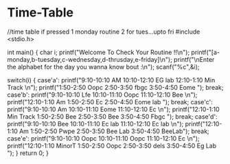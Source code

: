 # Time-Table



//time table if pressed 1 monday routine 2 for tues...upto fri
#include <stdio.h>

int main() {
 char i;
 printf("Welcome To Check Your Routine !!\n");
 printf("[a-monday,b-tuesday,c-wednesday,d-thrusday,e-friday]\n");
 printf("\nEnter the alphabet for the day you wanna know bout :\n");
 scanf("%c",&i);

 switch(i)
 {
     case'a':
            printf("9:10-10:10 AM  10:10-12:10 EG lab 12:10-1:10 Min Track \n");
            printf("1:50-2:50 Oopc  2:50-3:50 fbgc 3:50-4:50 Eome "); 
     break;
      case'b':
           printf("9:10-10:10 Lfe  10:10-11:10 Oopc 11:10-12:10 Bee \n");
    printf("12:10-1:10 Am   1:50-2:50 Ec  2:50-4:50 Eome lab "); 
     break;
     case'c':
           printf("9:10-10:10 Am  10:10-11:10 Eome  11:10-12:10 Ec \n");
printf("12:10-1:10 Min Track 1:50-2:50 Bee 2:50-3:50 Bee 3:50-4:50 Fbgc  "); 
     break;
     case'd':
    printf("9:10-10:10 Bee  10:10-11:10 Ec lab  11:10-12:10 Ec lab \n");
  printf("12:10-1:10 Am 1:50-2:50 Pwpe 2:50-3:50 Bee Lab 3:50-4:50 BeeLab");
  break;
    case'e':
      printf("9:10-10:10 Oopc  10:10-11:10 Oopc  11:10-12:10 Ec  \n");
    printf("12:10-1:10 MinorT 1:50-2:50 Oopc 2:50-3:50 dels 3:50-4:50 Eg Lab ");
     }
    return 0;
} 
